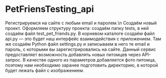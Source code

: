 # PetFriensTesting_api
Регистрируемся на сайте с любым email и паролем.\n
Создаём новый проект.
Оформляем структуру проекта: создаём папку tests, в ней создаём файл test_pet_friends.py. 
В корневом каталоге создаём файл api.py — это будет наш интерфейс взаимодействия с приложением.
Там же создаём Python файл settings.py и записываем в него те email и пароль, с которыми вы зарегистрировались на сайте.
Данный сервис предоставляет возможность добавлять новых питомцев через API-запрос. 
В качестве одного из параметров добавляется фото питомца, поэтому нам необходимо заранее подготовить директорию, в которой будет лежать файл с изображением.

